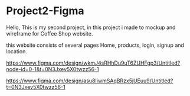 # Project2-Figma
Hello, This is my second project, in this project i made to mockup and wireframe for Coffee Shop website.

this website consists of several pages Home, products, login, signup and location.

https://www.figma.com/design/wkmJ4sRHhDu9uT6ZUHFgp3/Untitled?node-id=0-1&t=0N3Jxev5X0twzz56-1

https://www.figma.com/design/asu8IiwmSAqBRzx5jUEuu9/Untitled?t=0N3Jxev5X0twzz56-1
